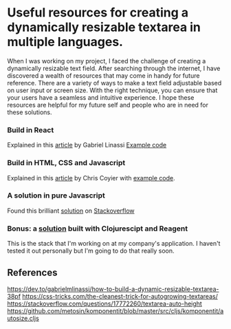 # Useful resources for creating a dynamically resizable textarea in multiple languages.

When I was working on my project, I faced the challenge of creating a dynamically resizable text field. After searching through the internet, I have discovered a wealth of resources that may come in handy for future reference. There are a variety of ways to make a text field adjustable based on user input or screen size. With the right technique, you can ensure that your users have a seamless and intuitive experience. I hope these resources are helpful for my future self and people who are in need for these solutions.

### Build in React
Explained in this [article](https://dev.to/gabrielmlinassi/how-to-build-a-dynamic-resizable-textarea-38pf) by Gabriel Linassi
[Example code](https://codesandbox.io/s/auto-growing-text-area-drt6hi?file=/src/App.tsx)

### Build in HTML, CSS and Javascript
Explained in this [article](https://css-tricks.com/the-cleanest-trick-for-autogrowing-textareas/) by Chris Coyier with [example code](https://codepen.io/chriscoyier/pen/XWKEVLy).

### A solution in pure Javascript
Found this brilliant [solution](https://codepen.io/PatrickHo-134/pen/NWLYXWW) on [Stackoverflow](https://stackoverflow.com/questions/17772260/textarea-auto-height) 

### Bonus: a [solution](https://github.com/metosin/komponentit/blob/master/src/cljs/komponentit/autosize.cljs) built with Clojurescipt and Reagent 
This is the stack that I'm working on at my company's application. I haven't tested it out personally but I'm going to do that really soon. 

## References
https://dev.to/gabrielmlinassi/how-to-build-a-dynamic-resizable-textarea-38pf
https://css-tricks.com/the-cleanest-trick-for-autogrowing-textareas/
https://stackoverflow.com/questions/17772260/textarea-auto-height
https://github.com/metosin/komponentit/blob/master/src/cljs/komponentit/autosize.cljs

